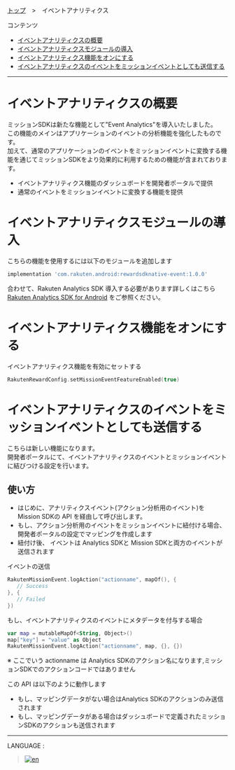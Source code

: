 [トップ](../README.md#top)　>　イベントアナリティクス

コンテンツ
* [イベントアナリティクスの概要](#イベントアナリティクスの概要)
* [イベントアナリティクスモジュールの導入](#イベントアナリティクスモジュールの導入)
* [イベントアナリティクス機能をオンにする](#イベントアナリティクス機能をオンにする)
* [イベントアナリティクスのイベントをミッションイベントとしても送信する](#convert-analytics-sdk-event-to-mission-event)

---
# イベントアナリティクスの概要
ミッションSDKは新たな機能として"Event Analytics"を導入いたしました。<br>
この機能のメインはアプリケーションのイベントの分析機能を強化したものです。<br>
加えて、通常のアプリケーションのイベントをミッションイベントに変換する機能を通じてミッションSDKをより効果的に利用するための機能が含まれております。<br>


* イベントアナリティクス機能のダッシュボードを開発者ポータルで提供
* 通常のイベントをミッションイベントに変換する機能を提供

# イベントアナリティクスモジュールの導入
こちらの機能を使用するには以下のモジュールを追加します
```groovy
implementation 'com.rakuten.android:rewardsdknative-event:1.0.0'
```
合わせて、Rakuten Analytics SDK 導入する必要があります詳しくはこちら<br>
[Rakuten Analytics SDK for Android](https://github.com/rakutentech/android-analytics) をご参照ください。<br>

# イベントアナリティクス機能をオンにする
イベントアナリティクス機能を有効にセットする

```kotlin
RakutenRewardConfig.setMissionEventFeatureEnabled(true)
```

# イベントアナリティクスのイベントをミッションイベントとしても送信する
こちらは新しい機能になります。<br>
開発者ポータルにて、イベントアナリティクスのイベントとミッションイベントに結びつける設定を行います。<br>

## 使い方
* はじめに、アナリティクスイベント(アクション分析用のイベント)を Mission SDKの
 API を経由して呼び出します。
* もし、アクション分析用のイベントをミッションイベントに紐付ける場合、開発者ポータルの設定でマッピングを作成します
* 紐付け後、 イベントは Analytics SDKと Mission SDKと両方のイベントが送信されます

イベントの送信
```kotlin
RakutenMissionEvent.logAction("actionname", mapOf(), {
   // Success
}, {
   // Failed
})
```

もし、イベントアナリティクスのイベントにメタデータを付与する場合
```kotlin
var map = mutableMapOf<String, Object>()
map["key"] = "value" as Object
RakutenMissionEvent.logAction("actionname", map, {}, {})
```

※ ここでいう actionname は Analytics SDKのアクション名になります,ミッションSDKでのアクションコードではありません

この API は以下のように動作します
* もし、マッピングデータがない場合はAnalytics SDKのアクションのみ送信されます
* もし、マッピングデータがある場合はダッシュボードで定義されたミッションSDKのアクションも送信されます

---
LANGUAGE :
> [![en](../lang/en.png)](../../EventAnalytics/README.md)